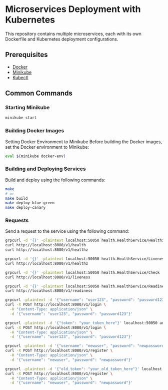 # Microservices Deployment with Kubernetes

This repository contains multiple microservices, each with its own Dockerfile and Kubernetes deployment configurations. 

## Prerequisites

- [Docker](https://www.docker.com/)
- [Minikube](https://minikube.sigs.k8s.io/docs/start/)
- [Kubectl](https://kubernetes.io/docs/tasks/tools/install-kubectl/)

## Common Commands

### Starting Minikube

```sh
minikube start
```

### Building Docker Images

Setting Docker Environment to Minikube
Before building the Docker images, set the Docker environment to Minikube:

```sh
eval $(minikube docker-env)
```

### Building and Deploying Services
Build and deploy using the following commands:

```sh
make
# or 
make build
make deploy-blue-green
make deploy-canary
```

### Requests

Send a request to the service using the following command:
    
```sh
grpcurl -d '{}' -plaintext localhost:50050 health.HealthService/Healthz
curl http://localhost:8080/v1/health
curl http://localhost:8080/v1/healthz

grpcurl -d '{}' -plaintext localhost:50050 health.HealthService/Liveness
curl http://localhost:8080/v1/healthz

grpcurl -d '{}' -plaintext localhost:50050 health.HealthService/Check
curl http://localhost:8080/v1/liveness

grpcurl -d '{}' -plaintext localhost:50050 health.HealthService/Readiness
curl http://localhost:8080/v1/readiness

grpcurl -plaintext -d '{"username": "user123", "password": "password123"}' localhost:50050 auth.AuthService/Login
curl -X POST http://localhost:8080/v1/login \
  -H "Content-Type: application/json" \
  -d '{"username": "user123", "password": "password123"}'

grpcurl -plaintext -d '{"token": "your_token_here"}' localhost:50050 auth.AuthService/Logout
curl -X POST http://localhost:8080/v1/login \
  -H "Content-Type: application/json" \
  -d '{"username": "user123", "password": "password123"}'

grpcurl -plaintext -d '{"username": "newuser", "password": "newpassword"}' localhost:50050 auth.AuthService/Register
curl -X POST http://localhost:8080/v1/register \
  -H "Content-Type: application/json" \
  -d '{"username": "newuser", "password": "newpassword"}'

grpcurl -plaintext -d '{"old_token": "your_old_token_here"}' localhost:50050 auth.AuthService/Refresh
curl -X POST http://localhost:8080/v1/register \
  -H "Content-Type: application/json" \
  -d '{"username": "newuser", "password": "newpassword"}'
```